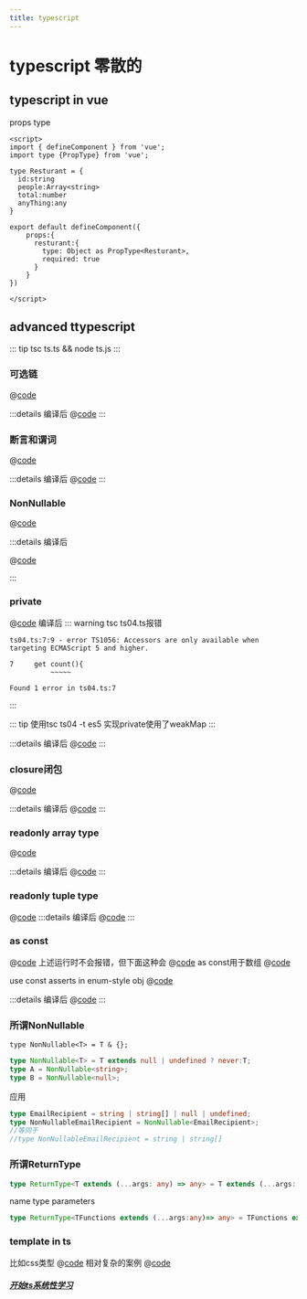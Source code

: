 ```yaml
---
title: typescript
---
```


# typescript 零散的
## typescript in vue
props type
```vue
<script>
import { defineComponent } from 'vue';
import type {PropType} from 'vue';

type Resturant = {
  id:string
  people:Array<string>
  total:number
  anyThing:any  
}

export default defineComponent({
    props:{
      resturant:{
        type: Object as PropType<Resturant>,
        required: true
      }
    }
})

</script>
```

## advanced ttypescript

::: tip 
tsc ts.ts && node ts.js
:::

### 可选链

@[code](../../codeReference/typescript/scattered/ts01.ts)

:::details 编译后
@[code](../../codeReference/typescript/scattered/ts01.js)
:::

### 断言和谓词

@[code](../../codeReference/typescript/scattered/ts02.ts)

:::details 编译后
@[code](../../codeReference/typescript/scattered/ts02.js)
:::
### NonNullable
@[code](../../codeReference/typescript/scattered/ts03.ts)

:::details 编译后

@[code](../../codeReference/typescript/scattered/ts03.js)

:::

### private 

@[code](../../codeReference/typescript/scattered/ts04.ts)
编译后
::: warning tsc ts04.ts报错
```shell
ts04.ts:7:9 - error TS1056: Accessors are only available when targeting ECMAScript 5 and higher.

7     get count(){
          ~~~~~

Found 1 error in ts04.ts:7
```
:::


::: tip 使用tsc ts04 -t es5
实现private使用了weakMap
:::

:::details 编译后
@[code](../../codeReference/typescript/scattered/ts04.js)
:::

### closure闭包

@[code](../../codeReference/typescript/scattered/ts05.ts)

:::details 编译后
@[code](../../codeReference/typescript/scattered/ts05.js)
:::

### readonly array type

@[code](../../codeReference/typescript/scattered/ts06.ts)

:::details 编译后
@[code](../../codeReference/typescript/scattered/ts06.js)
:::

### readonly tuple type

@[code](../../codeReference/typescript/scattered/ts07.ts)
:::details 编译后
@[code](../../codeReference/typescript/scattered/ts07.js)
:::


### as const 

@[code](../../codeReference/typescript/scattered/ts08.ts)
上述运行时不会报错，但下面这种会
@[code](../../codeReference/typescript/scattered/ts09.ts)
as const用于数组
@[code](../../codeReference/typescript/scattered/ts08.ts)

use const asserts in enum-style obj
@[code](../../codeReference/typescript/scattered/ts11.ts)

:::details 编译后
@[code](../../codeReference/typescript/scattered/ts11.js)
:::

### 所谓NonNullable
`type NonNullable<T> = T & {};`
```ts
type NonNullable<T> = T extends null | undefined ? never:T;
type A = NonNullable<string>;
type B = NonNullable<null>;
```

应用  
```ts
type EmailRecipient = string | string[] | null | undefined;
type NonNullableEmailRecipient = NonNullable<EmailRecipient>;
//等同于
//type NonNullableEmailRecipient = string | string[]
```


### 所谓ReturnType
```ts
type ReturnType<T extends (...args: any) => any> = T extends (...args: any) => infer R ? R : any;
```
name type parameters

```ts
type ReturnType<TFunctions extends (...args:any)=> any> = TFunctions extends (...args:any)  => infer TReturnType?TReturnType :any;
```


### template in ts
比如css类型
@[code](../../codeReference/typescript/scattered/ts14.ts)
相对复杂的案例
@[code](../../codeReference/typescript/scattered/ts15.ts)


##### [开始ts系统性学习](./systs.md)


